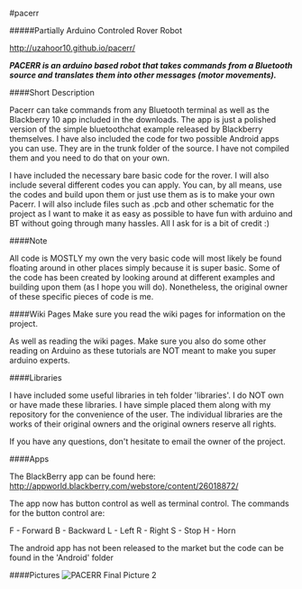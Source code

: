 #pacerr 

#####Partially Arduino Controled Rover Robot

http://uzahoor10.github.io/pacerr/

***PACERR is an arduino based robot that takes commands from a Bluetooth source and translates them into other messages (motor movements).***

####Short Description

Pacerr can take commands from any Bluetooth terminal as well as the Blackberry 10 app included in the downloads. The app is just a polished version of the simple bluetoothchat example released by Blackberry themselves. I have also included the code for two possible Android apps you can use. They are in the trunk folder of the source. I have not compiled them and you need to do that on your own. 

I have included the necessary bare basic code for the rover. I will also include several different codes you can apply. You can, by all means, use the codes and build upon them or just use them as is to make your own Pacerr. I will also include files such as .pcb and other schematic for the project as I want to make it as easy as possible to have fun with arduino and BT without going through many hassles. All I ask for is a bit of credit :)

####Note

All code is MOSTLY my own the very basic code will most likely be found floating around in other places simply because it is super basic. Some of the code has been created by looking around at different examples and building upon them (as I hope you will do). Nonetheless, the original owner of these specific pieces of code is me.

####Wiki Pages
Make sure you read the wiki pages for information on the project.

As well as reading the wiki pages. Make sure you also do some other reading on Arduino as these tutorials are NOT meant to make you super arduino experts.

####Libraries

I have included some useful libraries in teh folder 'libraries'. I do NOT own or have made these libraries.
I have simple placed them along with my repository for the convenience of the user. The individual libraries are the works of their original owners and the original owners reserve all rights.

If you have any questions, don't hesitate to email the owner of the project.

####Apps

The BlackBerry app can be found here: http://appworld.blackberry.com/webstore/content/26018872/

The app now has button control as well as terminal control. The commands for the button control are:

F - Forward
B - Backward
L - Left
R - Right
S - Stop
H - Horn 

The android app has not been released to the market but the code can be found in the 'Android' folder

####Pictures
![PACERR Final Picture 2](https://github.com/uzahoor10/pacerr/blob/master/Pacerr2.jpg?raw=true)
